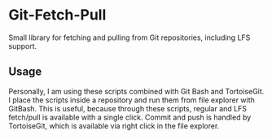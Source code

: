 # Git-Fetch-Pull
Small library for fetching and pulling from Git repositories, including LFS support.

## Usage
Personally, I am using these scripts combined with Git Bash and TortoiseGit. I place the scripts inside a repository and run them from file explorer with GitBash. This is useful, because through these scripts, regular and LFS fetch/pull is available with a single click.
Commit and push is handled by TortoiseGit, which is available via right click in the file explorer.
